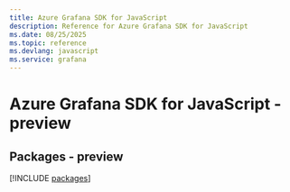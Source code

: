 ```yaml
---
title: Azure Grafana SDK for JavaScript
description: Reference for Azure Grafana SDK for JavaScript
ms.date: 08/25/2025
ms.topic: reference
ms.devlang: javascript
ms.service: grafana
---
```

# Azure Grafana SDK for JavaScript - preview
## Packages - preview
[!INCLUDE [packages](grafana-index.md)]